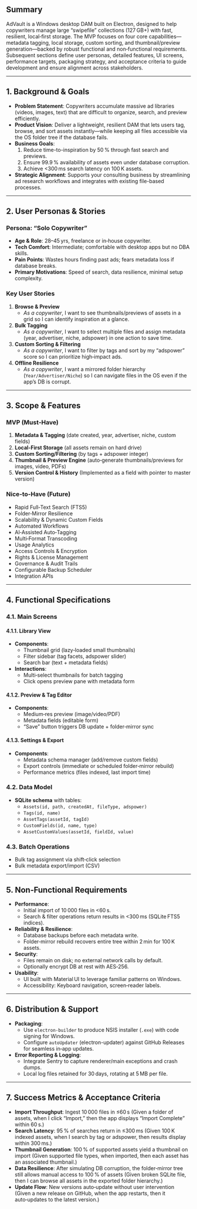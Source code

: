 ## Summary
AdVault is a Windows desktop DAM built on Electron, designed to help copywriters manage large “swipefile” collections (127 GB+) with fast, resilient, local‑first storage. The MVP focuses on four core capabilities—metadata tagging, local storage, custom sorting, and thumbnail/preview generation—backed by robust functional and non‑functional requirements. Subsequent sections define user personas, detailed features, UI screens, performance targets, packaging strategy, and acceptance criteria to guide development and ensure alignment across stakeholders.

---

## 1. Background & Goals
- **Problem Statement**: Copywriters accumulate massive ad libraries (videos, images, text) that are difficult to organize, search, and preview efficiently.  
- **Product Vision**: Deliver a lightweight, resilient DAM that lets users tag, browse, and sort assets instantly—while keeping all files accessible via the OS folder tree if the database fails.  
- **Business Goals**:  
  1. Reduce time-to-inspiration by 50 % through fast search and previews.  
  2. Ensure 99.9 % availability of assets even under database corruption.  
  3. Achieve <300 ms search latency on 100 K assets.  
- **Strategic Alignment**: Supports your consulting business by streamlining ad research workflows and integrates with existing file-based processes.

---

## 2. User Personas & Stories
### Persona: “Solo Copywriter”
- **Age & Role**: 28–45 yrs, freelance or in‑house copywriter.  
- **Tech Comfort**: Intermediate; comfortable with desktop apps but no DBA skills.  
- **Pain Points**: Wastes hours finding past ads; fears metadata loss if database breaks.  
- **Primary Motivations**: Speed of search, data resilience, minimal setup complexity.

### Key User Stories
1. **Browse & Preview**  
   - *As a copywriter*, I want to see thumbnails/previews of assets in a grid so I can identify inspiration at a glance.  
2. **Bulk Tagging**  
   - *As a copywriter*, I want to select multiple files and assign metadata (year, advertiser, niche, adspower) in one action to save time.  
3. **Custom Sorting & Filtering**  
   - *As a copywriter*, I want to filter by tags and sort by my “adspower” score so I can prioritize high‑impact ads.  
4. **Offline Resilience**  
   - *As a copywriter*, I want a mirrored folder hierarchy (`Year/Advertiser/Niche`) so I can navigate files in the OS even if the app’s DB is corrupt.

---

## 3. Scope & Features
### MVP (Must‑Have)
1. **Metadata & Tagging** (date created, year, advertiser, niche, custom fields)  
2. **Local‑First Storage** (all assets remain on hard drive)  
3. **Custom Sorting/Filtering** (by tags + adspower integer)  
4. **Thumbnail & Preview Engine** (auto‑generate thumbnails/previews for images, video, PDFs)
5. **Version Control & History** (Implemented as a field with pointer to master version)

### Nice‑to‑Have (Future)
- Rapid Full‑Text Search (FTS5)  
- Folder‑Mirror Resilience  
- Scalability & Dynamic Custom Fields  
- Automated Workflows  
- AI‑Assisted Auto‑Tagging  
- Multi‑Format Transcoding  
- Usage Analytics  
- Access Controls & Encryption  
- Rights & License Management  
- Governance & Audit Trails  
- Configurable Backup Scheduler
- Integration APIs  

---

## 4. Functional Specifications
### 4.1. Main Screens
#### 4.1.1. Library View
- **Components**:  
  - Thumbnail grid (lazy‑loaded small thumbnails)  
  - Filter sidebar (tag facets, adspower slider)  
  - Search bar (text + metadata fields)  
- **Interactions**:  
  - Multi‑select thumbnails for batch tagging  
  - Click opens preview pane with metadata form

#### 4.1.2. Preview & Tag Editor
- **Components**:  
  - Medium‑res preview (image/video/PDF)  
  - Metadata fields (editable form)  
  - “Save” button triggers DB update + folder‑mirror sync

#### 4.1.3. Settings & Export
- **Components**:  
  - Metadata schema manager (add/remove custom fields)  
  - Export controls (immediate or scheduled folder‑mirror rebuild)  
  - Performance metrics (files indexed, last import time)

### 4.2. Data Model
- **SQLite schema** with tables:  
  - `Assets(id, path, createdAt, fileType, adspower)`  
  - `Tags(id, name)`  
  - `AssetTags(assetId, tagId)`  
  - `CustomFields(id, name, type)`  
  - `AssetCustomValues(assetId, fieldId, value)`

### 4.3. Batch Operations
- Bulk tag assignment via shift‑click selection  
- Bulk metadata export/import (CSV)

---

## 5. Non‑Functional Requirements
- **Performance**:  
  - Initial import of 10 000 files in <60 s.  
  - Search & filter operations return results in <300 ms (SQLite FTS5 indices).  
- **Reliability & Resilience**:  
  - Database backups before each metadata write.  
  - Folder‑mirror rebuild recovers entire tree within 2 min for 100 K assets.  
- **Security**:  
  - Files remain on disk; no external network calls by default.  
  - Optionally encrypt DB at rest with AES‑256.  
- **Usability**:  
  - UI built with Material UI to leverage familiar patterns on Windows.  
  - Accessibility: Keyboard navigation, screen‑reader labels.

---

## 6. Distribution & Support
- **Packaging**:  
  - Use `electron-builder` to produce NSIS installer (`.exe`) with code signing for Windows.  
  - Configure `autoUpdater` (electron-updater) against GitHub Releases for seamless in‑app updates.  
- **Error Reporting & Logging**:  
  - Integrate Sentry to capture renderer/main exceptions and crash dumps.  
  - Local log files retained for 30 days, rotating at 5 MB per file.

---

## 7. Success Metrics & Acceptance Criteria
- **Import Throughput**: Ingest 10 000 files in ≤60 s (Given a folder of assets, when I click “Import,” then the app displays “Import Complete” within 60 s.)  
- **Search Latency**: 95 % of searches return in ≤300 ms (Given 100 K indexed assets, when I search by tag or adspower, then results display within 300 ms.)  
- **Thumbnail Generation**: 100 % of supported assets yield a thumbnail on import (Given supported file types, when imported, then each asset has an associated thumbnail.)  
- **Data Resilience**: After simulating DB corruption, the folder‑mirror tree still allows manual access to 100 % of assets (Given broken SQLite file, then I can browse all assets in the exported folder hierarchy.)  
- **Update Flow**: New versions auto‑update without user intervention (Given a new release on GitHub, when the app restarts, then it auto‑updates to the latest version.)
